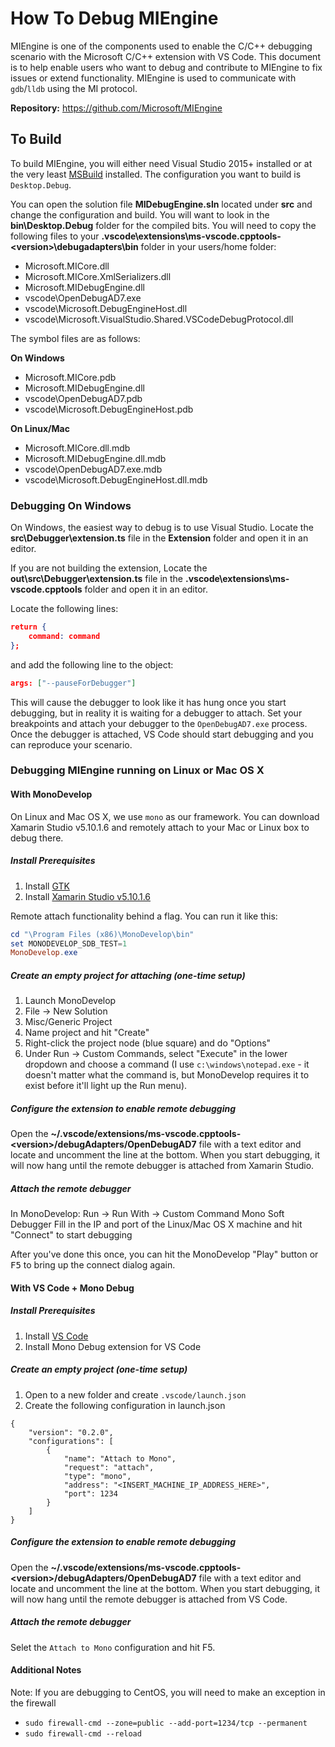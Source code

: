 # How To Debug MIEngine

MIEngine is one of the components used to enable the C/C++ debugging scenario with the Microsoft C/C++ extension with VS Code. This document is to help enable users who want to debug and contribute to MIEngine to fix issues or extend functionality. MIEngine is used to communicate with `gdb`/`lldb` using the MI protocol. 

**Repository:** https://github.com/Microsoft/MIEngine

## To Build

To build MIEngine, you will either need Visual Studio 2015+ installed or at the very least [MSBuild](https://github.com/Microsoft/msbuild) installed. The configuration you want to build is `Desktop.Debug`.

You can open the solution file **MIDebugEngine.sln** located under **src** and change the configuration and build. You will want to look in the **bin\Desktop.Debug** folder for the compiled bits. You will need to copy the following files to your **.vscode\extensions\ms-vscode.cpptools-\<version\>\debugadapters\bin** folder in your users/home folder:

* Microsoft.MICore.dll
* Microsoft.MICore.XmlSerializers.dll
* Microsoft.MIDebugEngine.dll
* vscode\OpenDebugAD7.exe
* vscode\Microsoft.DebugEngineHost.dll
* vscode\Microsoft.VisualStudio.Shared.VSCodeDebugProtocol.dll

The symbol files are as follows:

**On Windows** 
* Microsoft.MICore.pdb
* Microsoft.MIDebugEngine.dll
* vscode\OpenDebugAD7.pdb
* vscode\Microsoft.DebugEngineHost.pdb

**On Linux/Mac**
* Microsoft.MICore.dll.mdb
* Microsoft.MIDebugEngine.dll.mdb
* vscode\OpenDebugAD7.exe.mdb
* vscode\Microsoft.DebugEngineHost.dll.mdb

### Debugging On Windows

On Windows, the easiest way to debug is to use Visual Studio. Locate the **src\Debugger\extension.ts** file in the **Extension** folder and open it in an editor.

If you are not building the extension, Locate the **out\src\Debugger\extension.ts** file in the **.vscode\extensions\ms-vscode.cpptools** folder and open it in an editor.

Locate the following lines: 
```json
return {
    command: command
};
```
and add the following line to the object:
```json
args: ["--pauseForDebugger"]
```

This will cause the debugger to look like it has hung once you start debugging, but in reality it is waiting for a debugger to attach. Set your breakpoints and attach your debugger to the `OpenDebugAD7.exe` process. Once the debugger is attached, VS Code should start debugging and you can reproduce your scenario. 

### Debugging MIEngine running on Linux or Mac OS X

#### With MonoDevelop

On Linux and Mac OS X, we use `mono` as our framework. You can download Xamarin Studio v5.10.1.6 and remotely attach to your Mac or Linux box to debug there.

##### Install Prerequisites
1. Install [GTK](http://www.mono-project.com/download/)
2. Install [Xamarin Studio v5.10.1.6](http://download.xamarin.com/studio/Windows/XamarinStudio-5.10.1.6-0.msi)

Remote attach functionality behind a flag.  You can run it like this:
```PowerShell
cd "\Program Files (x86)\MonoDevelop\bin"
set MONODEVELOP_SDB_TEST=1
MonoDevelop.exe
```

##### Create an empty project for attaching (one-time setup)

1. Launch MonoDevelop
2. File -> New Solution
3. Misc/Generic Project
4. Name project and hit "Create"
5. Right-click the project node (blue square) and do "Options"
6. Under Run -> Custom Commands, select "Execute" in the lower dropdown and choose a command (I use `c:\windows\notepad.exe` - it doesn't matter what the command is, but MonoDevelop requires it to exist before it'll light up the Run menu).

##### Configure the extension to enable remote debugging

Open the **~/.vscode/extensions/ms-vscode.cpptools-\<version\>/debugAdapters/OpenDebugAD7** file with a text editor and locate and uncomment the line at the bottom. When you start debugging, it will now hang until the remote debugger is attached from Xamarin Studio. 

##### Attach the remote debugger

In MonoDevelop: Run -> Run With -> Custom Command Mono Soft Debugger
Fill in the IP and port of the Linux/Mac OS X machine and hit "Connect" to start debugging

After you've done this once, you can hit the MonoDevelop "Play" button or <kbd>F5</kbd> to bring up the connect dialog again.

#### With VS Code + Mono Debug

##### Install Prerequisites
1. Install [VS Code](https://code.visualstudio.com/Download)
2. Install Mono Debug extension for VS Code

##### Create an empty project (one-time setup)
1. Open to a new folder and create `.vscode/launch.json`
2. Create the following configuration in launch.json
```
{
    "version": "0.2.0",
    "configurations": [
        {
            "name": "Attach to Mono",
            "request": "attach",
            "type": "mono",
            "address": "<INSERT_MACHINE_IP_ADDRESS_HERE>",
            "port": 1234
        }
    ]
}
```

##### Configure the extension to enable remote debugging

Open the **~/.vscode/extensions/ms-vscode.cpptools-\<version\>/debugAdapters/OpenDebugAD7** file with a text editor and locate and uncomment the line at the bottom. When you start debugging, it will now hang until the remote debugger is attached from VS Code. 

##### Attach the remote debugger

Selet the `Attach to Mono` configuration and hit F5.

#### Additional Notes

Note: If you are debugging to CentOS, you will need to make an exception in the firewall
* `sudo firewall-cmd --zone=public --add-port=1234/tcp --permanent`
* `sudo firewall-cmd --reload`
